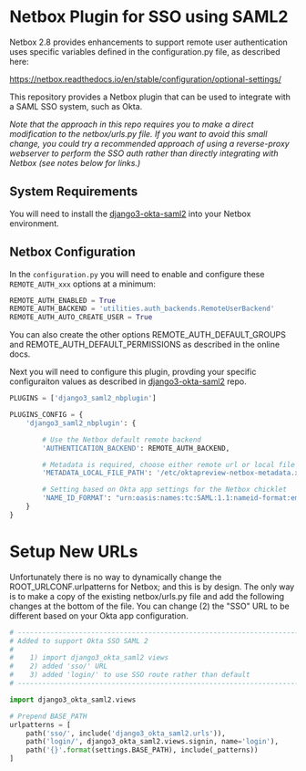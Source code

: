 # Netbox Plugin for SSO using SAML2

Netbox 2.8 provides enhancements to support remote user authentication uses specific
variables defined in the configuration.py file, as described here:

https://netbox.readthedocs.io/en/stable/configuration/optional-settings/

This repository provides a Netbox plugin that can be used to integrate with a SAML SSO system,
such as Okta.  

*Note that the approach in this repo requires you to make a direct modification
to the netbox/urls.py file.  If you want to avoid this small change, you could
try a recommended approach of using a reverse-proxy webserver to perform the
SSO auth rather than directly integrating with Netbox (see notes below for
links.)*

## System Requirements

You will need to install the [django3-okta-saml2](https://github.com/jeremyschulman/django3-okta-saml2)
into your Netbox environment.

## Netbox Configuration

In the `configuration.py` you will need to enable and configure these
`REMOTE_AUTH_xxx` options at a minimum:

```python
REMOTE_AUTH_ENABLED = True
REMOTE_AUTH_BACKEND = 'utilities.auth_backends.RemoteUserBackend'
REMOTE_AUTH_AUTO_CREATE_USER = True
````

You can also create the other options REMOTE_AUTH_DEFAULT_GROUPS and
REMOTE_AUTH_DEFAULT_PERMISSIONS as described in the online docs.

Next you will need to configure this plugin, provding your specific
configuraiton values as described in
[django3-okta-saml2](https://github.com/jeremyschulman/django3-okta-saml2)
repo.

```python
PLUGINS = ['django3_saml2_nbplugin']

PLUGINS_CONFIG = {
    'django3_saml2_nbplugin': {

        # Use the Netbox default remote backend
        'AUTHENTICATION_BACKEND': REMOTE_AUTH_BACKEND,

        # Metadata is required, choose either remote url or local file path
        'METADATA_LOCAL_FILE_PATH': '/etc/oktapreview-netbox-metadata.xml',

        # Setting based on Okta app settings for the Netbox chicklet
        'NAME_ID_FORMAT': "urn:oasis:names:tc:SAML:1.1:nameid-format:emailAddress",
    }
}
```

# Setup New URLs

Unfortunately there is no way to dynamically change the
ROOT_URLCONF.urlpatterns for Netbox; and this is by design.  The only way is to
make a copy of the existing netbox/urls.py file and add the following changes
at the bottom of the file.  You can change (2) the "SSO" URL to be different
based on your Okta app configuration.

```python
# -----------------------------------------------------------------------------
# Added to support Okta SSO SAML 2
#
#    1) import django3_okta_saml2 views
#    2) added 'sso/' URL
#    3) added 'login/' to use SSO route rather than default
# -----------------------------------------------------------------------------

import django3_okta_saml2.views

# Prepend BASE_PATH
urlpatterns = [
    path('sso/', include('django3_okta_saml2.urls')),
    path('login/', django3_okta_saml2.views.signin, name='login'),
    path('{}'.format(settings.BASE_PATH), include(_patterns))
]
```

